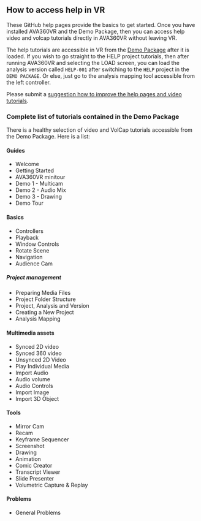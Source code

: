 ## How to access help in VR

These GitHub help pages provide the basics to get started. Once you have installed AVA360VR and the Demo Package, then you can access help video and volcap tutorials directly in AVA360VR without leaving VR.

The help tutorials are accessible in VR from the [Demo Package](demo.md) after it is loaded.
If you wish to go straight to the HELP project tutorials, then after running AVA360VR and selecting the LOAD screen, you can load the analysis version called `HELP-001` after switching to the `HELP` project in the `DEMO PACKAGE`.
Or else, just go to the analysis mapping tool accessible from the left controller.

Please submit a [suggestion how to improve the help pages and video tutorials](tutorialrequest.md).

### Complete list of tutorials contained in the Demo Package

There is a healthy selection of video and VolCap tutorials accessible from the Demo Package. Here is a list:

#### Guides
- Welcome
- Getting Started
- AVA360VR minitour
- Demo 1 - Multicam
- Demo 2 - Audio Mix
- Demo 3 - Drawing
- Demo Tour

#### Basics
- Controllers
- Playback
- Window Controls
- Rotate Scene
- Navigation
- Audience Cam

##### Project management
- Preparing Media Files
- Project Folder Structure
- Project, Analysis and Version
- Creating a New Project
- Analysis Mapping

#### Multimedia assets
- Synced 2D video
- Synced 360 video
- Unsynced 2D Video
- Play Individual Media
- Import Audio
- Audio volume
- Audio Controls
- Import Image
- Import 3D Object

#### Tools
- Mirror Cam
- Recam
- Keyframe Sequencer
- Screenshot
- Drawing
- Animation
- Comic Creator
- Transcript Viewer
- Slide Presenter
- Volumetric Capture & Replay

#### Problems
- General Problems
